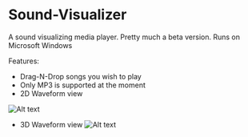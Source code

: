 # Sound-Visualizer
A sound visualizing media player. Pretty much a beta version.
Runs on Microsoft Windows

Features:
- Drag-N-Drop songs you wish to play
- Only MP3 is supported at the moment
- 2D Waveform view

![Alt text](https://cloud.githubusercontent.com/assets/3042333/7441029/11f6265c-f0d5-11e4-83a4-50ba82e26fd6.png " 2D Wave Form")

- 3D Waveform view
![Alt text](https://cloud.githubusercontent.com/assets/3042333/7440985/89341dd4-f0d3-11e4-950d-c2e31b83c0d3.png " 3D Wave Form" )


